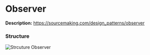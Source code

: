 # Observer
**Description:** https://sourcemaking.com/design_patterns/observer

### Structure
![Strcuture Observer](https://www.tutorialspoint.com/design_pattern/images/observer_pattern_uml_diagram.jpg)
